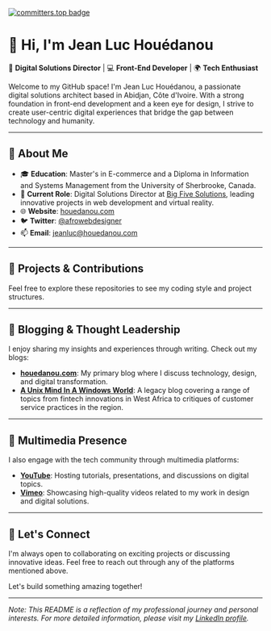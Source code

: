   [![committers.top badge](https://user-badge.committers.top/ivory_coast/USERNAME.svg)](https://user-badge.committers.top/ivory_coast/USERNAME)


# 👋 Hi, I'm Jean Luc Houédanou

🎨 **Digital Solutions Director** | 💻 **Front-End Developer** | 🌍 **Tech Enthusiast**

Welcome to my GitHub space! I'm Jean Luc Houédanou, a passionate digital solutions architect based in Abidjan, Côte d'Ivoire. With a strong foundation in front-end development and a keen eye for design, I strive to create user-centric digital experiences that bridge the gap between technology and humanity.

---

## 🧠 About Me

- 🎓 **Education**: Master's in E-commerce and a Diploma in Information and Systems Management from the University of Sherbrooke, Canada.
- 💼 **Current Role**: Digital Solutions Director at [Big Five Solutions](https://www.bigfivesolutions.com/), leading innovative projects in web development and virtual reality.
- 🌐 **Website**: [houedanou.com](https://www.houedanou.com/)
- 🐦 **Twitter**: [@afrowebdesigner](https://twitter.com/afrowebdesigner)
- 📫 **Email**: jeanluc@houedanou.com

---

## 🚀 Projects & Contributions


Feel free to explore these repositories to see my coding style and project structures.

---

## 📝 Blogging & Thought Leadership

I enjoy sharing my insights and experiences through writing. Check out my blogs:

- [**houedanou.com**](https://www.houedanou.com/): My primary blog where I discuss technology, design, and digital transformation.
- [**A Unix Mind In A Windows World**](https://jeanluchouedanou.blogspot.com/): A legacy blog covering a range of topics from fintech innovations in West Africa to critiques of customer service practices in the region.

---

## 🎥 Multimedia Presence

I also engage with the tech community through multimedia platforms:

- [**YouTube**](https://www.youtube.com/@JeanLucHouedanou): Hosting tutorials, presentations, and discussions on digital topics.
- [**Vimeo**](https://vimeo.com/user1609700): Showcasing high-quality videos related to my work in design and digital solutions.

---

## 🌟 Let's Connect

I'm always open to collaborating on exciting projects or discussing innovative ideas. Feel free to reach out through any of the platforms mentioned above.

Let's build something amazing together!

---

*Note: This README is a reflection of my professional journey and personal interests. For more detailed information, please visit my [LinkedIn profile](https://ci.linkedin.com/in/jlhouedanou).*

